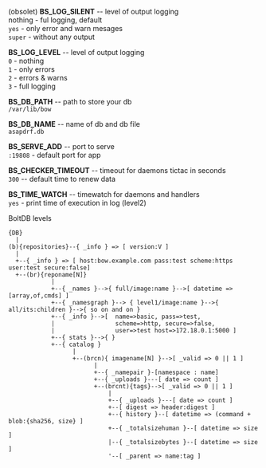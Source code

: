 (obsolet)
__BS_LOG_SILENT__ -- level of output logging  
nothing - ful logging, default  
`yes`   - only error and warn mesages  
`super` - without any output  

__BS_LOG_LEVEL__ -- level of output logging  
`0` - nothing  
`1` - only errors  
`2` - errors & warns  
`3` - full logging  

__BS_DB_PATH__ -- path to store your db  
  `/var/lib/bow`  

__BS_DB_NAME__ -- name of db and db file  
  `asapdrf.db`

__BS_SERVE_ADD__ -- port to serve  
  `:19808` - default port for app  

__BS_CHECKER_TIMEOUT__ -- timeout for daemons tictac in seconds  
  `300` -- default time to renew data

__BS_TIME_WATCH__ -- timewatch for daemons and handlers  
  `yes` - print time of execution in log (level2)  


BoltDB levels
```
{DB}
  |
(b){repositories}--{ _info } => [ version:V ]
  |
  +--{ _info } => [ host:bow.example.com pass:test scheme:https user:test secure:false]
  +--(br){reponame[N]}
            |
            +--{ _names }-->{ full/image:name }-->[ datetime => [array,of,cmds] ]
            +--{ _namesgraph }--> { level1/image:name }-->{ all/its:children }-->{ so on and on }
            +--{ _info }-->[  name=>basic, pass=>test,
            |                 scheme=>http, secure=>false,
            |                 user=>test host=>172.18.0.1:5000 ]
            +--{ stats }-->{ }
            +--{ catalog }
                  |
                  +--(brcn){ imagename[N] }-->[ _valid => 0 || 1 ]
                        |
                        +--{ _namepair }-[namespace : name]
                        +--{ _uploads }---[ date => count ]
                        +--(brcnt){tags}-->[ _valid => 0 || 1 ]
                            |
                            +--{ _uploads }---[ date => count ]
                            +--[ digest => header:digest ]
                            +--{ history }--[ datetime => (command + blob:{sha256, size} ]
                            +--{ _totalsizehuman }--[ datetime => size ]
                            |--{ _totalsizebytes }--[ datetime => size ]
                            '--[ _parent => name:tag ]
```
